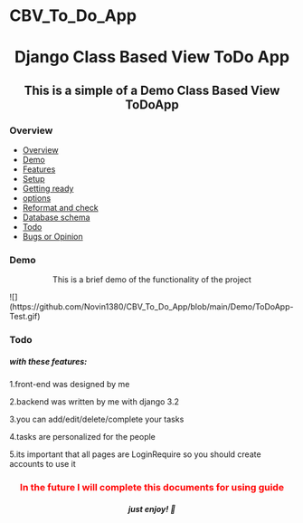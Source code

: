# CBV_To_Do_App
 <h1 align="center">Django Class Based View ToDo App</h1> 
<h2 align="center">This is a simple of a <strong>Demo Class Based View</strong> ToDoApp</h2>

### Overview
- [Overview](#overview)
- [Demo](#demo)
- [Features](#features)
- [Setup](#setup)
- [Getting ready](#getting-ready)
- [options](#options)
- [Reformat and check](#reformat-and-check)
- [Database schema](#database-schema)
- [Todo](#todo)
- [Bugs or Opinion](#bugs-or-opinion)

### Demo
<p align="center">This is a brief demo of the functionality of the project</p>
![](https://github.com/Novin1380/CBV_To_Do_App/blob/main/Demo/ToDoApp-Test.gif)



### Todo
<h5>with these features:</h5>
 <p>1.front-end was designed by me </p>
 <p>2.backend was written by me with django 3.2</p>
 <p>3.you can add/edit/delete/complete your tasks</p>
 <p>4.tasks are personalized for the people</p>
 <p>5.its important that all pages are LoginRequire so you should create accounts to use it</p>

<h3 align="center" style="color:red;">In the future I will complete this documents for using guide</h3>

<h5 align="center">just enjoy! 👋</h5>
 